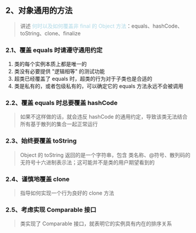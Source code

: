 <!-- <font color="lightblue"></font> -->
## 2、对象通用的方法

> 讲述 <font color="lightblue">何时以及如何覆盖非 final 的 Object 方法</font>：equals、hashCode、toString、clone、finalize

### 2.1、覆盖 equals 时请遵守通用约定
1. 类的每个实例本质上都是唯一的
2. 类没有必要提供 "逻辑相等" 的测试功能
3. 超类已经覆盖了 equals 时，超类的行为对于子类也是合适的
4. 类是私有的，或者包级私有的，可以确定它的 equals 方法永远不会被调用

### 2.2、覆盖 equals 时总要覆盖 hashCode
> 如果不这样做的话，就会违反 hashCode 的通用约定，导致该类无法结合所有基于散列的集合一起正常运行

### 2.3、始终要覆盖 toString
> Object 的 toString 返回的是一个字符串，包含 类名称、@符号、散列码的无符号十六进制表示法；这可能并不是类的用户期望看到的

### 2.4、谨慎地覆盖 clone
> 指导如何实现一个行为良好的 clone 方法

### 2.5、考虑实现 Comparable 接口
> 类实现了 Comparable 接口，就表明它的实例具有内在的排序关系
